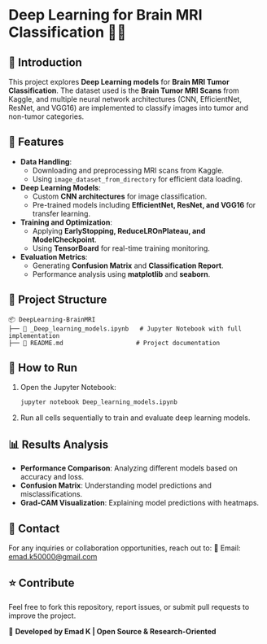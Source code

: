 # Deep Learning for Brain MRI Classification 🧠🔬

## 📌 Introduction
This project explores **Deep Learning models** for **Brain MRI Tumor Classification**. The dataset used is the **Brain Tumor MRI Scans** from Kaggle, and multiple neural network architectures (CNN, EfficientNet, ResNet, and VGG16) are implemented to classify images into tumor and non-tumor categories.

## 🚀 Features
- **Data Handling**:
  - Downloading and preprocessing MRI scans from Kaggle.
  - Using `image_dataset_from_directory` for efficient data loading.
- **Deep Learning Models**:
  - Custom **CNN architectures** for image classification.
  - Pre-trained models including **EfficientNet, ResNet, and VGG16** for transfer learning.
- **Training and Optimization**:
  - Applying **EarlyStopping, ReduceLROnPlateau, and ModelCheckpoint**.
  - Using **TensorBoard** for real-time training monitoring.
- **Evaluation Metrics**:
  - Generating **Confusion Matrix** and **Classification Report**.
  - Performance analysis using **matplotlib** and **seaborn**.

## 📂 Project Structure
```
📦 DeepLearning-BrainMRI
├── 📜 _Deep_learning_models.ipynb   # Jupyter Notebook with full implementation
├── 📜 README.md                    # Project documentation
```

## 📌 How to Run
1. Open the Jupyter Notebook:
   ```bash
   jupyter notebook Deep_learning_models.ipynb
   ```
2. Run all cells sequentially to train and evaluate deep learning models.

## 📊 Results Analysis
- **Performance Comparison**: Analyzing different models based on accuracy and loss.
- **Confusion Matrix**: Understanding model predictions and misclassifications.
- **Grad-CAM Visualization**: Explaining model predictions with heatmaps.

## 📧 Contact
For any inquiries or collaboration opportunities, reach out to:
📩 Email: emad.k50000@gmail.com

## ⭐ Contribute
Feel free to fork this repository, report issues, or submit pull requests to improve the project.

🔹 **Developed by Emad K | Open Source & Research-Oriented**

